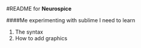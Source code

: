 #README for **Neurospice**

####Me experimenting with sublime
I need to learn 
1. The syntax
2. How to add graphics



